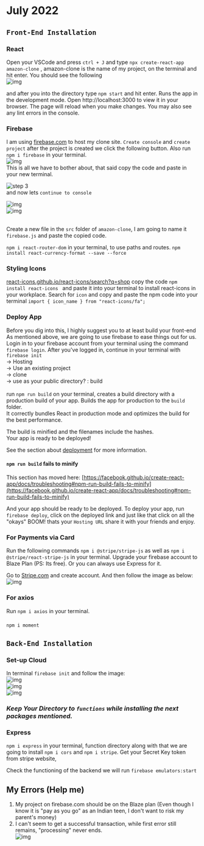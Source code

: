 # July 2022

<!-- # [Live Demo](https://clone-d14cb.web.app/)-->

## `Front-End Installation`

### React

Open your VSCode and press `ctrl + J` and type `npx create-react-app amazon-clone` , amazon-clone is the name of my project, on the terminal and hit enter.
You should see the following </br>
![img](https://cdn.discordapp.com/attachments/947060629066354689/999316178239496352/unknown.png)

and after you into the directory type `npm start` and hit enter. Runs the app in the development mode.
Open http://localhost:3000 to view it in your browser. The page will reload when you make changes. You may also see any lint errors in the console.

### Firebase

I am using [firebase.com](https://console.firebase.google.com/u/0/) to host my clone site. `Create console` and `create project` after the project is created we click the following button. Also run `npm i firebase` in your terminal.</br>
![img](https://cdn.discordapp.com/attachments/947060629066354689/999319460601139210/unknown.png)
</br>This is all we have to bother about, that said copy the code and paste in your new terminal.</br>

![step 3](https://cdn.discordapp.com/attachments/947060629066354689/999319127887970395/unknown.png)
</br>and now lets `continue to console` </br>

![img](https://cdn.discordapp.com/attachments/947060629066354689/999320341497262120/unknown.png) </br> ![img](https://cdn.discordapp.com/attachments/947060629066354689/999320549467635722/unknown.png)

</br>Create a new file in the `src` folder of `amazon-clone`, I am going to name it `firebase.js` and paste the copied code.

`npm i react-router-dom` in your terminal, to use paths and routes.
`npm install react-currency-format --save --force`

### Styling Icons

[react-icons.github.io/react-icons/search?q=shop](https://react-icons.github.io/react-icons/search?q=shop) copy the code `npm install react-icons ` and paste it into your terminal to install react-icons in your workplace. Search for `icon` and copy and paste the npm code into your terminal `import { icon_name } from "react-icons/fa";`

### Deploy App

Before you dig into this, I highly suggest you to at least build your front-end
As mentioned above, we are going to use firebase to ease things out for us. Login in to your firebase account from your terminal using the command `firebase login`. After you've logged in, continue in your terminal with `firebase init`
</br> -> Hosting </br>
-> Use an existing project </br>
-> clone </br>
-> use as your public directory? : build </br></br>
run `npm run build` on your terminal, creates a build directory with a production build of your app.
Builds the app for production to the `build` folder.\
It correctly bundles React in production mode and optimizes the build for the best performance.

The build is minified and the filenames include the hashes.\
Your app is ready to be deployed!

See the section about [deployment](https://facebook.github.io/create-react-app/docs/deployment) for more information.

#### `npm run build` fails to minify

This section has moved here: [https://facebook.github.io/create-react-app/docs/troubleshooting#npm-run-build-fails-to-minify](https://facebook.github.io/create-react-app/docs/troubleshooting#npm-run-build-fails-to-minify)

And your app should be ready to be deployed. To deploy your app, run `firebase deploy`, click on the deployed link and just like that click on all the "okays" BOOM! thats your `Hosting URL` share it with your friends and enjoy.

### For Payments via Card

Run the following commands `npm i @stripe/stripe-js` as well as `npm i @stripe/react-stripe-js` in your terminal.
Upgrade your firebase account to Blaze Plan (PS: Its free). Or you can always use Express for it.

Go to [Stripe.com](https://stripe.com/en-in) and create account. And then follow the image as below: </br>
![img](https://cdn.discordapp.com/attachments/947060629066354689/1001161684557238325/unknown.png)</br>

### For axios

Run `npm i axios` in your terminal.</br>

###

`npm i moment`

## `Back-End Installation`

### Set-up Cloud

In terminal `firebase init` and follow the image: </br>
![img](https://cdn.discordapp.com/attachments/947060629066354689/1001179123621838848/unknown.png)</br>
![img](https://cdn.discordapp.com/attachments/947060629066354689/1001179198418845716/unknown.png)</br>
![img](https://cdn.discordapp.com/attachments/947060629066354689/1001179303440027690/unknown.png)</br>

### _**Keep Your Directory to `functions` while installing the next packages mentioned.**_

### Express

`npm i express` in your terminal, function directory along with that we are going to install `npm i cors` and `npm i stripe`. Get your Secret Key token from stripe website,

Check the functioning of the backend we will run `firebase emulators:start`

## My Errors (Help me)

1. My project on firebase.com should be on the Blaze plan (Even though I know it is "pay as you go" as an Indian teen, I don't want to risk my parent's money)
2. I can't seem to get a successful transaction, while first error still remains, "processing" never ends. </br>
   ![img](https://cdn.discordapp.com/attachments/947060629066354689/1002911048233406496/unknown.png)
